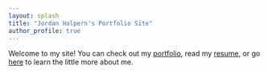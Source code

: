```yaml
---
layout: splash
title: "Jordan Halpern's Portfolio Site"
author_profile: true
---
```

Welcome to my site! You can check out my [portfolio](/_pages/Scrivener.md), read my [resume](/_pages/Resume.md), or go [here](/_pages/About.md) to learn the little more about me. 